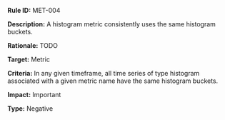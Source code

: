 **Rule ID:** MET-004

**Description:** A histogram metric consistently uses the same histogram buckets.

**Rationale:** TODO

**Target:** Metric

**Criteria:** In any given timeframe, all time series of type histogram associated with a given metric name have the same histogram buckets.

**Impact:** Important

**Type:** Negative